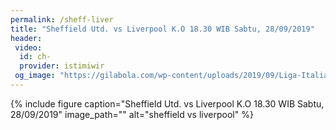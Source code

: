 ```yaml
---
permalink: /sheff-liver
title: "Sheffield Utd. vs Liverpool K.O 18.30 WIB Sabtu, 28/09/2019"
header:
 video:
  id: ch-
  provider: istimiwir
 og_image: "https://gilabola.com/wp-content/uploads/2019/09/Liga-Italia-Juventus-vs-Hellas-Verona-Juventus-Hellas-Verona.jpg"
---
```


{% include figure caption="Sheffield Utd. vs Liverpool K.O 18.30 WIB Sabtu, 28/09/2019" image_path="" alt="sheffield vs liverpool" %}

